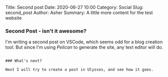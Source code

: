 Title: Second post
Date: 2020-06-27 10:00
Category: Social
Slug: second_post
Author: Asher
Summary: A little more content for the test website

### Second Post - isn't it awesome?

I'm writing a second post on VSCode, which seems odd for a blog creation tool. But since I'm 
using *Pelican* to generate the site, any text editor will do.

~~~~ this is a code block, I hope

### What's next?

Next I will try to create a post in Ulysses, and see how it goes.